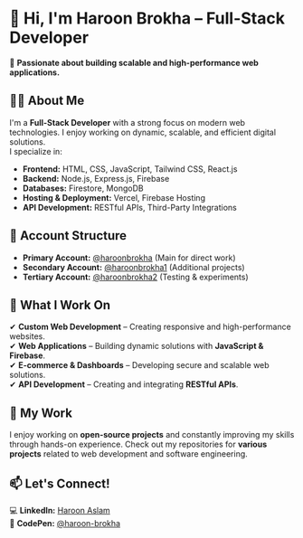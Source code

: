 # 👋 Hi, I'm Haroon Brokha – Full-Stack Developer  

🚀 **Passionate about building scalable and high-performance web applications.**  

## 👨‍💻 About Me  
I'm a **Full-Stack Developer** with a strong focus on modern web technologies. I enjoy working on dynamic, scalable, and efficient digital solutions.  
I specialize in:  
- **Frontend:** HTML, CSS, JavaScript, Tailwind CSS, React.js  
- **Backend:** Node.js, Express.js, Firebase  
- **Databases:** Firestore, MongoDB  
- **Hosting & Deployment:** Vercel, Firebase Hosting  
- **API Development:** RESTful APIs, Third-Party Integrations  

## 🔹 Account Structure  
- **Primary Account:** [@haroonbrokha](https://github.com/haroonbrokha) (Main for direct work)  
- **Secondary Account:** [@haroonbrokha1](https://github.com/haroonbrokha1) (Additional projects)  
- **Tertiary Account:** [@haroonbrokha2](https://github.com/haroonbrokha2) (Testing & experiments)  

## 🔧 What I Work On  
✔ **Custom Web Development** – Creating responsive and high-performance websites.  
✔ **Web Applications** – Building dynamic solutions with **JavaScript & Firebase**.  
✔ **E-commerce & Dashboards** – Developing secure and scalable web solutions.  
✔ **API Development** – Creating and integrating **RESTful APIs**.  

## 📌 My Work  
I enjoy working on **open-source projects** and constantly improving my skills through hands-on experience. Check out my repositories for **various projects** related to web development and software engineering.  

## 📫 Let's Connect!  
💻 **LinkedIn:** [Haroon Aslam](https://www.linkedin.com/in/haroon-aslam-0280232b3)  
🎨 **CodePen:** [@haroon-brokha](https://codepen.io/haroon-brokha)
